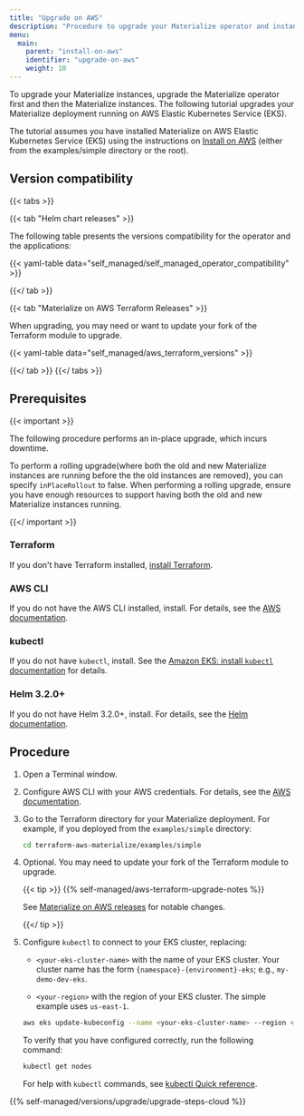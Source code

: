 ```yaml
---
title: "Upgrade on AWS"
description: "Procedure to upgrade your Materialize operator and instances running on AWS"
menu:
  main:
    parent: "install-on-aws"
    identifier: "upgrade-on-aws"
    weight: 10
---
```


To upgrade your Materialize instances, upgrade the Materialize operator first
and then the Materialize instances. The following tutorial upgrades your
Materialize deployment running on  AWS Elastic Kubernetes Service (EKS).

The tutorial assumes you have installed Materialize on AWS Elastic Kubernetes
Service (EKS) using the instructions on [Install on
AWS](/self-managed/installation/install-on-aws/) (either from the examples/simple directory
or the root).

## Version compatibility


{{< tabs >}}

{{< tab "Helm chart releases" >}}

The following table presents the versions compatibility for the operator and the
applications:

{{< yaml-table data="self_managed/self_managed_operator_compatibility" >}}

{{</ tab >}}

{{< tab "Materialize on AWS Terraform Releases" >}}

When upgrading, you may need or want to update your fork of the Terraform module
to upgrade.

{{< yaml-table data="self_managed/aws_terraform_versions" >}}

{{</ tab >}}
{{</ tabs >}}

## Prerequisites

{{< important >}}

The following procedure performs an in-place upgrade, which incurs downtime.

To perform a rolling upgrade(where both the old and new Materialize instances
are running before the the old instances are removed), you can specify
`inPlaceRollout` to false. When performing a rolling upgrade, ensure you have
enough resources to support having both the old and new Materialize instances
running.

{{</ important >}}

### Terraform

If you don't have Terraform installed, [install
Terraform](https://developer.hashicorp.com/terraform/install?product_intent=terraform).

### AWS CLI

If you do not have the AWS CLI installed, install. For details, see the [AWS
documentation](https://docs.aws.amazon.com/cli/latest/userguide/install-cliv2.html).

### kubectl

If you do not have `kubectl`, install. See the [Amazon EKS: install `kubectl`
documentation](https://docs.aws.amazon.com/eks/latest/userguide/install-kubectl.html)
for details.

### Helm 3.2.0+

If you do not have Helm 3.2.0+, install. For details, see the [Helm
documentation](https://helm.sh/docs/intro/install/).

## Procedure

1. Open a Terminal window.

1. Configure AWS CLI with your AWS credentials. For details, see the [AWS
   documentation](https://docs.aws.amazon.com/cli/latest/userguide/cli-chap-configure.html).

1. Go to the Terraform directory for your Materialize deployment. For example,
   if you deployed from the `examples/simple` directory:

   ```bash
   cd terraform-aws-materialize/examples/simple
   ```

1. Optional. You may need to update your fork of the Terraform module to
   upgrade.

   {{< tip >}}
   {{% self-managed/aws-terraform-upgrade-notes %}}

   See [Materialize on AWS releases](/self-managed/installation/appendix-terraforms/#materialize-on-aws-terraform-module) for notable changes.

   {{</ tip >}}


1. Configure `kubectl` to connect to your EKS cluster, replacing:

   - `<your-eks-cluster-name>` with the name of your EKS cluster. Your cluster
       name has the form `{namespace}-{environment}-eks`; e.g.,
       `my-demo-dev-eks`.

   - `<your-region>` with the region of your EKS cluster. The
     simple example uses `us-east-1`.

   ```bash
   aws eks update-kubeconfig --name <your-eks-cluster-name> --region <your-region>
   ```

   To verify that you have configured correctly, run the following command:

   ```bash
   kubectl get nodes
   ```

   For help with `kubectl` commands, see [kubectl Quick
   reference](https://kubernetes.io/docs/reference/kubectl/quick-reference/).

{{% self-managed/versions/upgrade/upgrade-steps-cloud %}}
